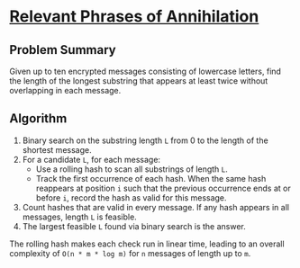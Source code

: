 # [Relevant Phrases of Annihilation](https://www.spoj.com/problems/PHRASES)

## Problem Summary
Given up to ten encrypted messages consisting of lowercase letters, find the length of the longest substring that appears at least twice without overlapping in each message.

## Algorithm
1. Binary search on the substring length `L` from 0 to the length of the shortest message.
2. For a candidate `L`, for each message:
   - Use a rolling hash to scan all substrings of length `L`.
   - Track the first occurrence of each hash. When the same hash reappears at position `i` such that the previous occurrence ends at or before `i`, record the hash as valid for this message.
3. Count hashes that are valid in every message. If any hash appears in all messages, length `L` is feasible.
4. The largest feasible `L` found via binary search is the answer.

The rolling hash makes each check run in linear time, leading to an overall complexity of `O(n * m * log m)` for `n` messages of length up to `m`.
